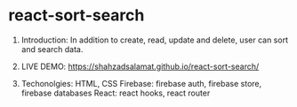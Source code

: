 # react-sort-search

1. Introduction: In addition to create, read, update and delete, user can sort and search data.

2. LIVE DEMO: https://shahzadsalamat.github.io/react-sort-search/

3. Techonolgies:
  HTML, CSS 
  Firebase: firebase auth, firebase store, firebase databases 
  React: react hooks, react router
